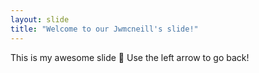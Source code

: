 ```yaml
---
layout: slide
title: "Welcome to our Jwmcneill's slide!"
---
```

This is my awesome slide :tada:
Use the left arrow to go back!
